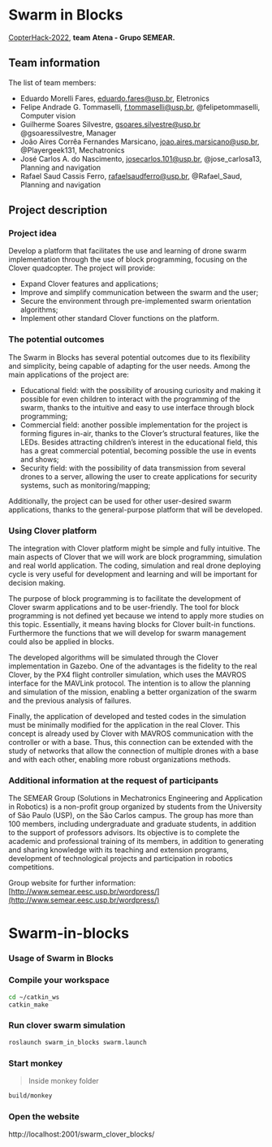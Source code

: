 # Swarm in Blocks

[CopterHack-2022](https://www.notion.so/copterhack2022.md), **team** **Atena - Grupo SEMEAR.**

## Team information

The list of team members:

- Eduardo Morelli Fares, eduardo.fares@usp.br, Eletronics
- Felipe Andrade G. Tommaselli, f.tommaselli@usp.br, @felipetommaselli, Computer vision
- Guilherme Soares Silvestre, gsoares.silvestre@usp.br @gsoaressilvestre, Manager
- João Aires Corrêa Fernandes Marsicano, joao.aires.marsicano@usp.br, @Playergeek131, Mechatronics
- José Carlos A. do Nascimento, josecarlos.101@usp.br, @jose_carlosa13, Planning and navigation
- Rafael Saud Cassis Ferro, rafaelsaudferro@usp.br, @Rafael_Saud, Planning and navigation

## Project description

### Project idea

Develop a platform that facilitates the use and learning of drone swarm implementation through the use of block programming, focusing on the Clover quadcopter. The project will provide:

- Expand Clover features and applications;
- Improve and simplify communication between the swarm and the user;
- Secure the environment through pre-implemented swarm orientation algorithms;
- Implement other standard Clover functions on the platform.

### The potential outcomes

The Swarm in Blocks has several potential outcomes due to its flexibility and simplicity, being capable of adapting for the user needs. Among the main applications of the project are:

- Educational field: with the possibility of arousing curiosity and making it possible for even children to interact with the programming of the swarm, thanks to the intuitive and easy to use interface through block programming;
- Commercial field: another possible implementation for the project is forming figures in-air, thanks to the Clover’s structural features, like the LEDs. Besides attracting children’s interest in the educational field, this has a great commercial potential, becoming possible the use in events and shows;
- Security field: with the possibility of data transmission from several drones to a server, allowing the user to create applications for security systems, such as monitoring/mapping;

Additionally, the project can be used for other user-desired swarm applications, thanks to the general-purpose platform that will be developed.

### Using Clover platform

The integration with Clover platform might be simple and fully intuitive. The main aspects of Clover that we will work are block programming, simulation and real world application. The coding, simulation and real drone deploying cycle is very useful for development and learning and will be important for decision making.

The purpose of block programming is to facilitate the development of Clover swarm applications and to be user-friendly. The tool for block programming is not defined yet because we intend to apply more studies on this topic. Essentially, it means having blocks for Clover built-in functions. Furthermore the functions that we will develop for swarm management could also be applied in blocks.

The developed algorithms will be simulated through the Clover implementation in Gazebo. One of the advantages is the fidelity to the real Clover, by the PX4 flight controller simulation, which uses the MAVROS interface for the MAVLink protocol. The intention is to allow the planning and simulation of the mission, enabling a better organization of the swarm and the previous analysis of failures.

Finally, the application of developed and tested codes in the simulation must be minimally modified for the application in the real Clover. This concept is already used by Clover with MAVROS communication with the controller or with a base. Thus, this connection can be extended with the study of networks that allow the connection of multiple drones with a base and with each other, enabling more robust organizations methods.

### Additional information at the request of participants

The SEMEAR Group (Solutions in Mechatronics Engineering and Application in Robotics) is a non-profit group organized by students from the University of São Paulo (USP), on the São Carlos campus. The group has more than 100 members, including undergraduate and graduate students, in addition to the support of professors advisors. Its objective is to complete the academic and professional training of its members, in addition to generating and sharing knowledge with its teaching and extension programs, development of technological projects and participation in robotics competitions.

Group website for further information: [http://www.semear.eesc.usp.br/wordpress/](http://www.semear.eesc.usp.br/wordpress/)

# Swarm-in-blocks
### Usage of Swarm in Blocks


### Compile your workspace

```bash
cd ~/catkin_ws
catkin_make
```

### Run clover swarm simulation

```bash
roslaunch swarm_in_blocks swarm.launch
```

### Start monkey

>Inside monkey folder

```bash
build/monkey
```

### Open the website


http://localhost:2001/swarm_clover_blocks/
